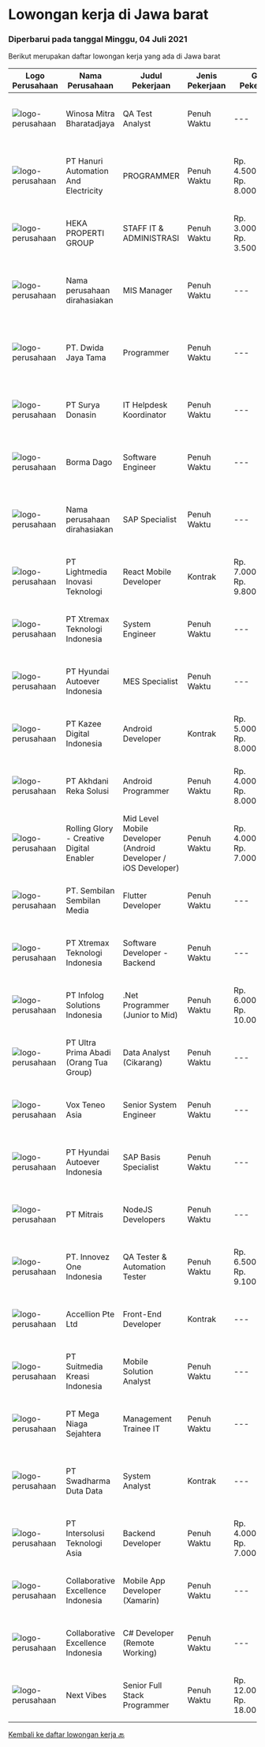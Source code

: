 
  # Lowongan kerja di Jawa barat

  ### Diperbarui pada tanggal Minggu, 04 Juli 2021

  Berikut merupakan daftar lowongan kerja yang ada di Jawa barat

  |Logo Perusahaan | Nama Perusahaan | Judul Pekerjaan | Jenis Pekerjaan | Gaji Pekerjaan | Lokasi | Deskripsi | Tanggal diunggah | Pranala |
  | -------------- | --------------- | --------------- | --------- | --------- | -------------- | ------- | ----------- | ----------- |
  |![logo-perusahaan](https://image-service-cdn.seek.com.au/cd823704551af28e73a2059691a6e200c86b8a5f/ee4dce1061f3f616224767ad58cb2fc751b8d2dc)|Winosa Mitra Bharatadjaya|QA Test Analyst|Penuh Waktu|---|Lampung|With the company growing, we are looking to expand the team with one or more Test Analyst(s). Our office is based in Bandar Lampung and candidates are...|Sabtu, 03 Juli 2021|https://www.jobstreet.co.id/id/job/qa-test-analyst-3570963?token=0~484285cb-5a5d-4110-8725-77d9ad79e792&sectionRank=1&jobId=jobstreet-id-job-3570963|
|![logo-perusahaan](https://us.123rf.com/450wm/pavelstasevich/pavelstasevich1811/pavelstasevich181101027/112815900-stock-vector-no-image-available-icon-flat-vector.jpg?ver=6)|PT Hanuri Automation And Electricity|PROGRAMMER|Penuh Waktu|Rp. 4.500.000-Rp. 8.000.000|Bekasi|Tugas dan Tanggung Jawab: Berkonsultasi dan bekerja sama dengan tim engeering untuk memastikan kesesuaian antara program dan desain mechanical Membuat...|Sabtu, 03 Juli 2021|https://www.jobstreet.co.id/id/job/programmer-3564657?token=0~484285cb-5a5d-4110-8725-77d9ad79e792&sectionRank=2&jobId=jobstreet-id-job-3564657|
|![logo-perusahaan](https://image-service-cdn.seek.com.au/ef206c9539866341ea425c0a70e17034afd75a94/ee4dce1061f3f616224767ad58cb2fc751b8d2dc)|HEKA PROPERTI GROUP|STAFF IT & ADMINISTRASI|Penuh Waktu|Rp. 3.000.000-Rp. 3.500.000|Bekasi|Deskripsi pekerjaan :1.Membuat , melakukan pemeliharaan dan pengembangan website2.Membuat , melakukan pemeliharaan dan pengembangan web...|Jumat, 02 Juli 2021|https://www.jobstreet.co.id/id/job/staff-it-administrasi-3570859?token=0~484285cb-5a5d-4110-8725-77d9ad79e792&sectionRank=3&jobId=jobstreet-id-job-3570859|
|![logo-perusahaan](https://us.123rf.com/450wm/pavelstasevich/pavelstasevich1811/pavelstasevich181101027/112815900-stock-vector-no-image-available-icon-flat-vector.jpg?ver=6)|Nama perusahaan dirahasiakan|MIS Manager|Penuh Waktu|---|Bali|Pendidikan minimal S1 segala jurusan Memiliki pengetahuan mengenai PHP dan bahasa pemrograman lainnya atau menguasai jaringan Gaji negotiable...|Sabtu, 03 Juli 2021|https://www.jobstreet.co.id/id/job/mis-manager-3570970?token=0~484285cb-5a5d-4110-8725-77d9ad79e792&sectionRank=4&jobId=jobstreet-id-job-3570970|
|![logo-perusahaan](https://image-service-cdn.seek.com.au/3b249129cbba29bd9f3d394682232c03bd705008/ee4dce1061f3f616224767ad58cb2fc751b8d2dc)|PT. Dwida Jaya Tama|Programmer|Penuh Waktu|---|Bogor|Tugas &amp; Tanggung Jawab: Merancang dan membuat aplikasi desktop dan web Melakukan pengembangan aplikasi secara internal untuk kebutuhan perusahaan...|Jumat, 02 Juli 2021|https://www.jobstreet.co.id/id/job/programmer-3563379?token=0~484285cb-5a5d-4110-8725-77d9ad79e792&sectionRank=5&jobId=jobstreet-id-job-3563379|
|![logo-perusahaan](https://us.123rf.com/450wm/pavelstasevich/pavelstasevich1811/pavelstasevich181101027/112815900-stock-vector-no-image-available-icon-flat-vector.jpg?ver=6)|PT Surya Donasin|IT Helpdesk Koordinator|Penuh Waktu|---|Bandung|Kualifikasi : Min D3/S1 Informatika/Komputer Pengalaman Min 1 th di posisi yang sama Usia max 35 th Menguasai dalam database administrator terutama...|Jumat, 02 Juli 2021|https://www.jobstreet.co.id/id/job/it-helpdesk-koordinator-3570189?token=0~484285cb-5a5d-4110-8725-77d9ad79e792&sectionRank=6&jobId=jobstreet-id-job-3570189|
|![logo-perusahaan](https://image-service-cdn.seek.com.au/cf732ca046c9249752db68d7f9155b75a7821cbc/ee4dce1061f3f616224767ad58cb2fc751b8d2dc)|Borma Dago|Software Engineer|Penuh Waktu|---|Bandung|As a software engineer in Borma Dago, you will work on a project in a small but professional software engineering team. The team is led by a...|Sabtu, 03 Juli 2021|https://www.jobstreet.co.id/id/job/software-engineer-3570957?token=0~484285cb-5a5d-4110-8725-77d9ad79e792&sectionRank=7&jobId=jobstreet-id-job-3570957|
|![logo-perusahaan](https://us.123rf.com/450wm/pavelstasevich/pavelstasevich1811/pavelstasevich181101027/112815900-stock-vector-no-image-available-icon-flat-vector.jpg?ver=6)|Nama perusahaan dirahasiakan|SAP Specialist|Penuh Waktu|---|Jawa Barat|Job Summary :Responsible for configuring, maintaining, monitoring and troubleshooting SAP servers and databases.Requirement : Candidate must possess...|Sabtu, 03 Juli 2021|https://www.jobstreet.co.id/id/job/sap-specialist-3565239?token=0~484285cb-5a5d-4110-8725-77d9ad79e792&sectionRank=8&jobId=jobstreet-id-job-3565239|
|![logo-perusahaan](https://image-service-cdn.seek.com.au/ebfe0f91667a47547f62ce1bea5320e2313e817f/ee4dce1061f3f616224767ad58cb2fc751b8d2dc)|PT Lightmedia Inovasi Teknologi|React Mobile Developer|Kontrak|Rp. 7.000.000-Rp. 9.800.000|Jawa Barat|Hallo, kami PT Lightmedia Inovasi Teknologi sedang mencari position full time React Developer.  Pekerjaan full time remote, yang artinya bisa dari...|Sabtu, 03 Juli 2021|https://www.jobstreet.co.id/id/job/react-mobile-developer-3570917?token=0~484285cb-5a5d-4110-8725-77d9ad79e792&sectionRank=9&jobId=jobstreet-id-job-3570917|
|![logo-perusahaan](https://image-service-cdn.seek.com.au/ce74a79d8ea261e54cdae65dc8035221535675cf/ee4dce1061f3f616224767ad58cb2fc751b8d2dc)|PT Xtremax Teknologi Indonesia|System Engineer|Penuh Waktu|---|Bandung|As an Amazon Adventurer, you must be armed with the determination and fervor to conquer the Amazon forest with Powershell and other tools. This...|Sabtu, 03 Juli 2021|https://www.jobstreet.co.id/id/job/system-engineer-3559732?token=0~484285cb-5a5d-4110-8725-77d9ad79e792&sectionRank=10&jobId=jobstreet-id-job-3559732|
|![logo-perusahaan](https://image-service-cdn.seek.com.au/6b27c1b5e1627dbb544ef316ebb60f2e612d82bc/ee4dce1061f3f616224767ad58cb2fc751b8d2dc)|PT Hyundai Autoever Indonesia|MES Specialist|Penuh Waktu|---|Bekasi|Purpose of PositionResponsible of MES (Manufacture Execution System), configure required changes on system derived from changes to the process,...|Kamis, 01 Juli 2021|https://www.jobstreet.co.id/id/job/mes-specialist-3563212?token=0~484285cb-5a5d-4110-8725-77d9ad79e792&sectionRank=11&jobId=jobstreet-id-job-3563212|
|![logo-perusahaan](https://image-service-cdn.seek.com.au/2f73f015009719a2a165513ea13522700ae23008/ee4dce1061f3f616224767ad58cb2fc751b8d2dc)|PT Kazee Digital Indonesia|Android Developer|Kontrak|Rp. 5.000.000-Rp. 8.000.000|Bandung|Kandidat harus memiliki setidaknya Gelar Sarjana di Teknik (Komputer/Telekomunikasi), Ilmu Komputer/Teknologi Informasi atau setara Setidaknya...|Sabtu, 03 Juli 2021|https://www.jobstreet.co.id/id/job/android-developer-3560103?token=0~484285cb-5a5d-4110-8725-77d9ad79e792&sectionRank=12&jobId=jobstreet-id-job-3560103|
|![logo-perusahaan](https://image-service-cdn.seek.com.au/6e8788e55b83d22af1022fe3067e73fdcb032b02/ee4dce1061f3f616224767ad58cb2fc751b8d2dc)|PT Akhdani Reka Solusi|Android Programmer|Penuh Waktu|Rp. 4.000.000-Rp. 8.000.000|Jakarta Pusat|PT. Akhdani Reka Solusi membuka lowongan 1 orang Junior Android Programmer, segera, full time dengan kualifikasi umum sebagai berikut: Pendidikan...|Kamis, 01 Juli 2021|https://www.jobstreet.co.id/id/job/android-programmer-3569487?token=0~484285cb-5a5d-4110-8725-77d9ad79e792&sectionRank=13&jobId=jobstreet-id-job-3569487|
|![logo-perusahaan](https://image-service-cdn.seek.com.au/102dca1c75fb558e6532d8df396235b956dd0e8e/ee4dce1061f3f616224767ad58cb2fc751b8d2dc)|Rolling Glory - Creative Digital Enabler|Mid Level Mobile Developer (Android Developer / iOS Developer)|Penuh Waktu|Rp. 4.000.000-Rp. 7.000.000|Bandung|Rolling Glory is looking for an Android / iOS Developer, who  has experience in Android / iOS application development, has experience in publishing...|Jumat, 02 Juli 2021|https://www.jobstreet.co.id/id/job/mid-level-mobile-developer-android-developer-ios-developer-3563510?token=0~484285cb-5a5d-4110-8725-77d9ad79e792&sectionRank=14&jobId=jobstreet-id-job-3563510|
|![logo-perusahaan](https://image-service-cdn.seek.com.au/32324723c190c098fc43079d59d475cc5a82e0c0/ee4dce1061f3f616224767ad58cb2fc751b8d2dc)|PT. Sembilan Sembilan Media|Flutter Developer|Penuh Waktu|---|Bogor|Job Description : Develop Mobile Application for Android &amp; IOS. Working closely with UI/UX designer to build a great user interface. Identify and...|Sabtu, 03 Juli 2021|https://www.jobstreet.co.id/id/job/flutter-developer-3564145?token=0~484285cb-5a5d-4110-8725-77d9ad79e792&sectionRank=15&jobId=jobstreet-id-job-3564145|
|![logo-perusahaan](https://image-service-cdn.seek.com.au/ce74a79d8ea261e54cdae65dc8035221535675cf/ee4dce1061f3f616224767ad58cb2fc751b8d2dc)|PT Xtremax Teknologi Indonesia|Software Developer - Backend|Penuh Waktu|---|Bandung|Job Description As a Software Developer, specifically backend, you will be introduced to ASP.NET development platforms and will be actively involved...|Sabtu, 03 Juli 2021|https://www.jobstreet.co.id/id/job/software-developer-backend-3559714?token=0~484285cb-5a5d-4110-8725-77d9ad79e792&sectionRank=16&jobId=jobstreet-id-job-3559714|
|![logo-perusahaan](https://image-service-cdn.seek.com.au/39e872a172b4778a969f55759ed92018e1e16d63/ee4dce1061f3f616224767ad58cb2fc751b8d2dc)|PT Infolog Solutions Indonesia|.Net Programmer (Junior to Mid)|Penuh Waktu|Rp. 6.000.000-Rp. 10.000.000|Jakarta Barat|About Us: Infolog is a Singapore Software &amp; Consultancy Company focuses in Warehouse Management System &amp; Transport System as well Warehouse...|Kamis, 01 Juli 2021|https://www.jobstreet.co.id/id/job/net-programmer-junior-to-mid-3562467?token=0~484285cb-5a5d-4110-8725-77d9ad79e792&sectionRank=17&jobId=jobstreet-id-job-3562467|
|![logo-perusahaan](https://image-service-cdn.seek.com.au/a6d82c81034bb669cb2e04c402227121e213538c/ee4dce1061f3f616224767ad58cb2fc751b8d2dc)|PT Ultra Prima Abadi (Orang Tua Group)|Data Analyst (Cikarang)|Penuh Waktu|---|Cikarang|Interpret data, analyze results using statistical techniques and provide ongoing reports Work closely with management to prioritize business and...|Jumat, 02 Juli 2021|https://www.jobstreet.co.id/id/job/data-analyst-cikarang-3570190?token=0~484285cb-5a5d-4110-8725-77d9ad79e792&sectionRank=18&jobId=jobstreet-id-job-3570190|
|![logo-perusahaan](https://image-service-cdn.seek.com.au/39ab418e6863676ba5cdd1a7c1a0cf8d2bb2f6ec/ee4dce1061f3f616224767ad58cb2fc751b8d2dc)|Vox Teneo Asia|Senior System Engineer|Penuh Waktu|---|Bandung|Vox Teneo is a human sized web application development and MSP, located in Bandung, specialized in web solutions for worldwide customers. We are...|Jumat, 02 Juli 2021|https://www.jobstreet.co.id/id/job/senior-system-engineer-3563547?token=0~484285cb-5a5d-4110-8725-77d9ad79e792&sectionRank=19&jobId=jobstreet-id-job-3563547|
|![logo-perusahaan](https://image-service-cdn.seek.com.au/6b27c1b5e1627dbb544ef316ebb60f2e612d82bc/ee4dce1061f3f616224767ad58cb2fc751b8d2dc)|PT Hyundai Autoever Indonesia|SAP Basis Specialist|Penuh Waktu|---|Bekasi|Purpose of Position Responsible of SAP Applications operations, installation upgrade and support. Provide guidance and help to Team and Key Users...|Sabtu, 03 Juli 2021|https://www.jobstreet.co.id/id/job/sap-basis-specialist-3565271?token=0~484285cb-5a5d-4110-8725-77d9ad79e792&sectionRank=20&jobId=jobstreet-id-job-3565271|
|![logo-perusahaan](https://image-service-cdn.seek.com.au/969b0c47f133a1e0155056a5d964c63953dd6304/ee4dce1061f3f616224767ad58cb2fc751b8d2dc)|PT Mitrais|NodeJS Developers|Penuh Waktu|---|Bali|Build your Career with Mitrais! We're urgently looking for experienced NodeJS Developers to be part of our team for an immediate start.Our client is a...|Kamis, 01 Juli 2021|https://www.jobstreet.co.id/id/job/nodejs-developers-3557891?token=0~484285cb-5a5d-4110-8725-77d9ad79e792&sectionRank=21&jobId=jobstreet-id-job-3557891|
|![logo-perusahaan](https://image-service-cdn.seek.com.au/b298687ae02f9798573838624580ad51c34fe2f1/ee4dce1061f3f616224767ad58cb2fc751b8d2dc)|PT. Innovez One Indonesia|QA Tester & Automation Tester|Penuh Waktu|Rp. 6.500.000-Rp. 9.100.000|Jakarta Raya|We are looking for experienced people in the field of Quality Assurance and Software Test Automation to join our IT team. Your new role will see you...|Jumat, 02 Juli 2021|https://www.jobstreet.co.id/id/job/qa-tester-automation-tester-3570734?token=0~484285cb-5a5d-4110-8725-77d9ad79e792&sectionRank=22&jobId=jobstreet-id-job-3570734|
|![logo-perusahaan](https://image-service-cdn.seek.com.au/7cddc734074f94ed4e5e7dc015a44e05f3e2a69a/ee4dce1061f3f616224767ad58cb2fc751b8d2dc)|Accellion Pte Ltd|Front-End Developer|Kontrak|---|Bandung|Company OverviewAccellion, Inc. enables enterprise organizations to securely connect all their content to the people and systems that are part of...|Jumat, 02 Juli 2021|https://www.jobstreet.co.id/id/job/front-end-developer-8647084/origin/sg?token=0~484285cb-5a5d-4110-8725-77d9ad79e792&sectionRank=23&jobId=jobstreet-sg-job-8647084|
|![logo-perusahaan](https://image-service-cdn.seek.com.au/d1d6d9e7af7147dee7b7111b97e67641fcf252e0/ee4dce1061f3f616224767ad58cb2fc751b8d2dc)|PT Suitmedia Kreasi Indonesia|Mobile Solution Analyst|Penuh Waktu|---|Jakarta Raya|Role: You will analyze, design, and deliver high-quality mobile applications. Responsibilities: Conduct research to understand what clients need and...|Rabu, 30 Juni 2021|https://www.jobstreet.co.id/id/job/mobile-solution-analyst-3568635?token=0~484285cb-5a5d-4110-8725-77d9ad79e792&sectionRank=24&jobId=jobstreet-id-job-3568635|
|![logo-perusahaan](https://image-service-cdn.seek.com.au/8a8f8e9181c7cd596f744aa8aec595b85f641dc0/ee4dce1061f3f616224767ad58cb2fc751b8d2dc)|PT Mega Niaga Sejahtera|Management Trainee IT|Penuh Waktu|---|Bogor|Persyaratan: Pendidikan minimal S1 Komputer Pengalaman minimal 2 tahun Menguasai konsep jaringan, sistem terintegrasi, routing, subnetting, vlan dan...|Selasa, 29 Juni 2021|https://www.jobstreet.co.id/id/job/management-trainee-it-3567728?token=0~484285cb-5a5d-4110-8725-77d9ad79e792&sectionRank=25&jobId=jobstreet-id-job-3567728|
|![logo-perusahaan](https://image-service-cdn.seek.com.au/c9726dd48637f2122e69fa4f05bdeddb6166e3b5/ee4dce1061f3f616224767ad58cb2fc751b8d2dc)|PT Swadharma Duta Data|System Analyst|Kontrak|---|Jakarta Raya|1. Pendidikan S1: Ilmu Komputer/Informatika/Sistem Informasi2. Berpengalaman sebagai system analyst minimal 2 th3. Mengerti SDLC dan UML (Unified...|Kamis, 01 Juli 2021|https://www.jobstreet.co.id/id/job/system-analyst-3563006?token=0~484285cb-5a5d-4110-8725-77d9ad79e792&sectionRank=26&jobId=jobstreet-id-job-3563006|
|![logo-perusahaan](https://image-service-cdn.seek.com.au/f715d3e393651de2fe5a9214d72612dd30f629b2/ee4dce1061f3f616224767ad58cb2fc751b8d2dc)|PT Intersolusi Teknologi Asia|Backend Developer|Penuh Waktu|Rp. 4.000.000-Rp. 7.000.000|Jakarta Raya|Responsibilities:Your duties will include (but will not be limited to): Performing or directing website updates. Developing, maintaining and...|Jumat, 02 Juli 2021|https://www.jobstreet.co.id/id/job/backend-developer-3563736?token=0~484285cb-5a5d-4110-8725-77d9ad79e792&sectionRank=27&jobId=jobstreet-id-job-3563736|
|![logo-perusahaan](https://image-service-cdn.seek.com.au/7145b1ba6bc0dbd678e2bf86d776dd2b1b9b81f6/ee4dce1061f3f616224767ad58cb2fc751b8d2dc)|Collaborative Excellence Indonesia|Mobile App Developer (Xamarin)|Penuh Waktu|---|Jakarta Raya|Responsibilities: Capable of understanding and delivering development according to plan Understanding software development lifecycle, solution,...|Jumat, 02 Juli 2021|https://www.jobstreet.co.id/id/job/mobile-app-developer-xamarin-3559615?token=0~484285cb-5a5d-4110-8725-77d9ad79e792&sectionRank=28&jobId=jobstreet-id-job-3559615|
|![logo-perusahaan](https://image-service-cdn.seek.com.au/7145b1ba6bc0dbd678e2bf86d776dd2b1b9b81f6/ee4dce1061f3f616224767ad58cb2fc751b8d2dc)|Collaborative Excellence Indonesia|C# Developer (Remote Working)|Penuh Waktu|---|Jakarta Raya|Responsibilities: Design, coding, and testing of modules for various components of our product framework Capable of understanding and delivering...|Jumat, 02 Juli 2021|https://www.jobstreet.co.id/id/job/c-developer-remote-working-3559614?token=0~484285cb-5a5d-4110-8725-77d9ad79e792&sectionRank=29&jobId=jobstreet-id-job-3559614|
|![logo-perusahaan](https://image-service-cdn.seek.com.au/27c370b95cf1fa6060d25d95a2566c398023ec8b/ee4dce1061f3f616224767ad58cb2fc751b8d2dc)|Next Vibes|Senior Full Stack Programmer|Penuh Waktu|Rp. 12.000.000-Rp. 18.000.000|Bandung|We are looking for a Senior developer who will have the opportunity to join our dedicated team, providing meaningful and measurable business outcomes...|Sabtu, 03 Juli 2021|https://www.jobstreet.co.id/id/job/senior-full-stack-programmer-3564999?token=0~484285cb-5a5d-4110-8725-77d9ad79e792&sectionRank=30&jobId=jobstreet-id-job-3564999|


  [Kembali ke daftar lowongan kerja 🔙](../README.md#daftar-lowongan-kerja)
  